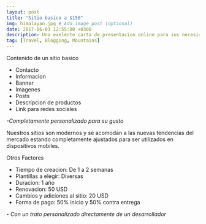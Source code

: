 ```yaml
---
layout: post
title: "Sitio basico a $150"
img: himalayan.jpg # Add image post (optional)
date: 2017-06-03 12:55:00 +0300
description: Una exelente carta de presentacion online para sus necesidades mas directas
tag: [Travel, Blogging, Mountains]
---
```

Contenido de un sitio basico

>
* Contacto 
* Informacion
* Banner
* Imagenes
* Posts
* Descripcion de productos
* Link para redes sociales

 <cite>-Completamente personalizado para su gusto</cite>

Nuestros sitios son modernos y se acomodan a las nuevas tendencias del mercado estando completamente ajustados para ser utilizados en dispositivos mobiles.

Otros Factores
>
* Tiempo de creacion: De 1 a 2 semanas 
* Plantillas a elegir: Diversas
* Duracion: 1 año
* Renovacion: 50 USD
* Cambios y adiciones al sitio: 20 USD
* Forma de pago: 50% inicio y 50% contra entrega

 <cite>- Con un trato personalizado directamente de un desarrollador</cite>
